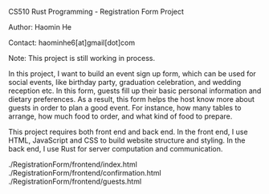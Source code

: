 CS510 Rust Programming - Registration Form Project


Author: Haomin He


Contact: haominhe6[at]gmail[dot]com


Note: This project is still working in process. 


In this project, I want to build an event sign up form, which can be used for social events, like birthday party, graduation celebration, and wedding reception etc. In this form, guests fill up their basic personal information and dietary preferences. As a result, this form helps the host know more about guests in order to plan a good event. For instance, how many tables to arrange, how much food to order, and what kind of food to prepare.


This project requires both front end and back end. In the front end, I use HTML, JavaScript and CSS to build website structure and styling. In the back end, I use Rust for server computation and communication.



./RegistrationForm/frontend/index.html
./RegistrationForm/frontend/confirmation.html
./RegistrationForm/frontend/guests.html


